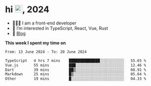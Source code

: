 <h1> hi <img src="https://raw.githubusercontent.com/blackcater/blackcater/main/images/Hi.gif" height="24" />, 2024 </h1>

- 🧑🏻‍💻 I am a front-end developer
- 👀 I’m interested in TypeScript, React, Vue, Rust
- 📝 [Blog](https://note.yixiaojiu.top)

**This week I spent my time on** 

<!--START_SECTION:waka-->

```txt
From: 13 June 2024 - To: 20 June 2024

TypeScript   4 hrs 7 mins    ██████████████░░░░░░░░░░░   55.65 %
Vue.js       55 mins         ███░░░░░░░░░░░░░░░░░░░░░░   12.46 %
Dart         39 mins         ██▒░░░░░░░░░░░░░░░░░░░░░░   08.91 %
Markdown     25 mins         █▒░░░░░░░░░░░░░░░░░░░░░░░   05.64 %
Other        19 mins         █░░░░░░░░░░░░░░░░░░░░░░░░   04.33 %
```

<!--END_SECTION:waka-->
